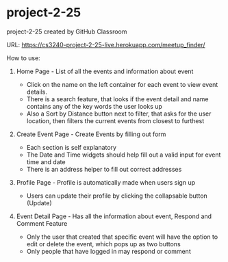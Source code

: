 # project-2-25
project-2-25 created by GitHub Classroom

URL: https://cs3240-project-2-25-live.herokuapp.com/meetup_finder/

How to use:
  1. Home Page - List of all the events and information about event
      - Click on the name on the left container for each event to view event details.
      - There is a search feature, that looks if the event detail and name contains any of the key words the user looks up
      - Also a Sort by Distance button next to filter, that asks for the user location, then filters the current events from closest to furthest
   
  2. Create Event Page - Create Events by filling out form
      - Each section is self explanatory
      - The Date and Time widgets should help fill out a valid input for event time and date
      - There is an address helper to fill out correct addresses
     
  3. Profile Page - Profile is automatically made when users sign up
      - Users can update their profile by clicking the collapsable button (Update)
      
  4. Event Detail Page - Has all the information about event, Respond and Comment Feature
      - Only the user that created that specific event will have the option to edit or delete the event, which pops up as two buttons
      - Only people that have logged in may respond or comment
